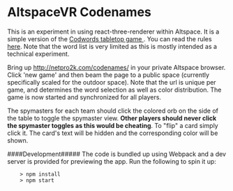 # AltspaceVR Codenames
This is an experiment in using react-three-renderer within Altspace. It is a simple version of the [Codwords tabletop game ](https://boardgamegeek.com/boardgame/178900/codenames). You can read the rules [here](http://czechgames.com/files/rules/codenames-rules-en.pdf). Note that the word list is very limited as this is mostly intended as a technical experiment.

Bring up http://netpro2k.com/codenames/ in your private Altspace browser. Click 'new game' and then beam the page to a public space (currently specifically scaled for the outdoor space). Note that the url is unique per game, and determines the word selection as well as color distribution. The game is now started and synchronized for all players.

The spymasters for each team should click the colored orb on the side of the table to toggle the spymaster view. **Other players should never click the spymaster toggles as this would be cheating**. To "flip" a card simply click it. The card's text will be hidden and the corresponding color will be shown.

####Development#####
The code is bundled up using Webpack and a dev server is provided for previewing the app. Run the following to spin it up:

```
	> npm install
	> npm start
```
